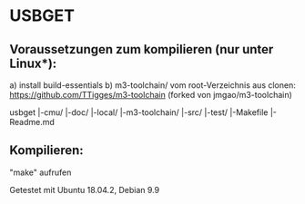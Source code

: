 # USBGET

## Voraussetzungen zum kompilieren (nur unter Linux*):
a) install build-essentials
b) m3-toolchain/ vom root-Verzeichnis aus clonen:
https://github.com/TTigges/m3-toolchain
(forked von jmgao/m3-toolchain)

usbget
|-cmu/
|-doc/
|-local/
|-m3-toolchain/
|-src/
|-test/
|-Makefile
|-Readme.md

## Kompilieren:
"make" aufrufen

Getestet mit Ubuntu 18.04.2, Debian 9.9
